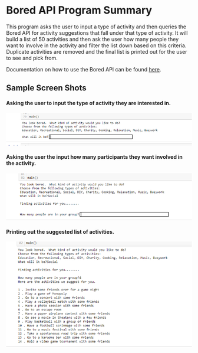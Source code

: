 # Bored API Program Summary

This program asks the user to input a type of activity and then queries the Bored API for activity suggestions that fall under that type of activity.  It will build a list of 50 activities and then ask the user how many people they want to involve in the activity and filter the list down based on this criteria.  Duplicate activities are removed and the final list is printed out for the user to see and pick from.

Documentation on how to use the Bored API can be found [here](https://www.boredapi.com/documentation).

## Sample Screen Shots

#### Asking the user to input the type of activity they are interested in.
![Insert Image](ActivityTypeInput.PNG)



#### Asking the user the input how many participants they want involved in the activity.
![Insert Image](ParticipantsInput.PNG)



#### Printing out the suggested list of activities.
![Insert Image](SuggestedActivities.PNG)
